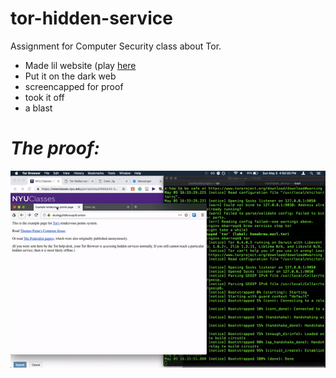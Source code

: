 # tor-hidden-service
Assignment for Computer Security class about Tor.

- Made lil website (play [here](http://marykarroqe.com/tor-hidden-service)
- Put it on the dark web
- screencapped for proof
- took it off
- a blast

# *The proof:*
![tor](https://github.com/mkarroqe/tor-hidden-service/blob/master/ezgif.com-video-to-gif.gif)
